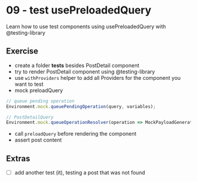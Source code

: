 # 09 - test usePreloadedQuery

Learn how to use test components using usePreloadedQuery with @testing-library

## Exercise

- create a folder __tests__ besides PostDetail component 
- try to render PostDetail component using @testing-library
- use `withProviders` helper to add all Providers for the component you want to test
- mock preloadQuery
```jsx
// queue pending operation
Environment.mock.queuePendingOperation(query, variables);

// PostDetailQuery
Environment.mock.queueOperationResolver(operation => MockPayloadGenerator.generate(operation, customMockResolvers));
```
- call `preloadQuery` before rendering the component
- assert post content

## Extras

- [ ] add another test (it), testing a post that was not found